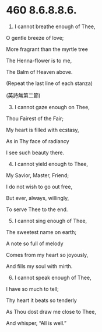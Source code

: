 # 460 8.6.8.8.6.

1.  I cannot breathe enough of Thee,

O gentle breeze of love;

More fragrant than the myrtle tree

The Henna-flower is to me,

The Balm of Heaven above.

(Repeat the last line of each stanza)

(英詩無第二節)

3.  I cannot gaze enough on Thee,

Thou Fairest of the Fair;

My heart is filled with ecstasy,

As in Thy face of radiancy

I see such beauty there.

4.  I cannot yield enough to Thee,

My Savior, Master, Friend;

I do not wish to go out free,

But ever, always, willingly,

To serve Thee to the end.

5.  I cannot sing enough of Thee,

The sweetest name on earth;

A note so full of melody

Comes from my heart so joyously,

And fills my soul with mirth.

6.  I cannot speak enough of Thee,

I have so much to tell;

Thy heart it beats so tenderly

As Thou dost draw me close to Thee,

And whisper, “All is well.”

